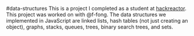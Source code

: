 #data-structures
This is a project I completed as a student at [hackreactor](http://hackreactor.com). This project was worked on with @f-fong. The data structures we implemented in JavaScript are linked lists, hash tables (not just creating an object), graphs, stacks, queues, trees, binary search trees, and sets.
